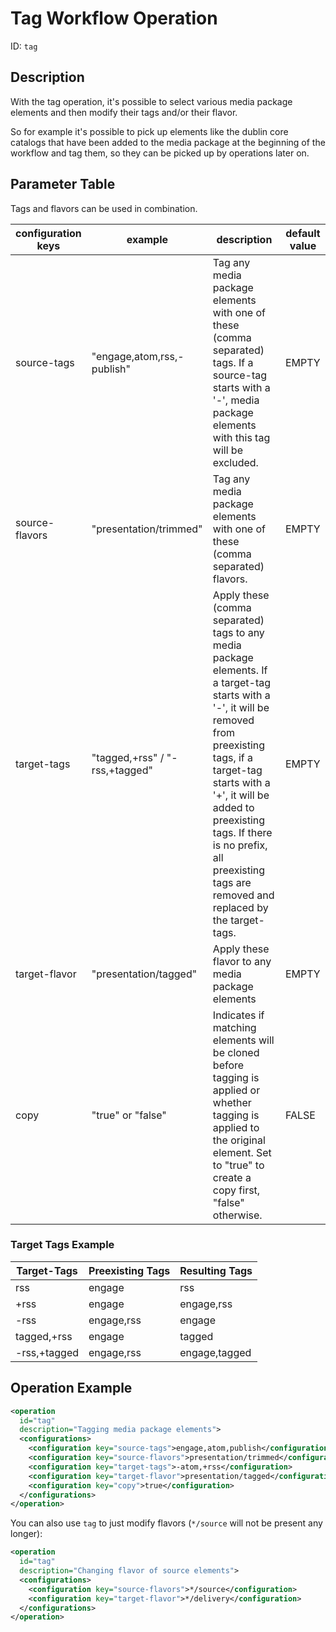 # Tag Workflow Operation

ID: `tag`

## Description

With the tag operation, it's possible to select various media package elements and then modify their tags
and/or their flavor.

So for example it's possible to pick up elements like the dublin core catalogs that have been added to the media package
at the beginning of the workflow and tag them, so they can be picked up by operations later on.

## Parameter Table

Tags and flavors can be used in combination.

|configuration keys|example|description|default value|
|------------------|-------|-----------|-------------|
|source-tags|"engage,atom,rss,-publish"|Tag any media package elements with one of these (comma separated) tags. If a source-tag starts with a '-', media package elements with this tag will be excluded.|EMPTY|
|source-flavors|"presentation/trimmed"|Tag any media package elements with one of these (comma separated) flavors.|EMPTY|
|target-tags|"tagged,+rss" / "-rss,+tagged"|Apply these (comma separated) tags to any media package elements. If a target-tag starts with a '-', it will be removed from preexisting tags, if a target-tag starts with a '+', it will be added to preexisting tags. If there is no prefix, all preexisting tags are removed and replaced by the target-tags.|EMPTY|
|target-flavor|"presentation/tagged"|Apply these flavor to any media package elements|EMPTY|
|copy|"true" or "false"|Indicates if matching elements will be cloned before tagging is applied or whether tagging is applied to the original element. Set to "true" to create a copy first, "false" otherwise.|FALSE|

### Target Tags Example

|Target-Tags |Preexisting Tags|Resulting Tags|
|------------|----------------|--------------|
|rss         |engage          |rss           |
|+rss        |engage          |engage,rss    |
|-rss        |engage,rss      |engage        |
|tagged,+rss |engage          |tagged        |
|-rss,+tagged|engage,rss      |engage,tagged |

## Operation Example

```xml
<operation
  id="tag"
  description="Tagging media package elements">
  <configurations>
    <configuration key="source-tags">engage,atom,publish</configuration>
    <configuration key="source-flavors">presentation/trimmed</configuration>
    <configuration key="target-tags">-atom,+rss</configuration>
    <configuration key="target-flavor">presentation/tagged</configuration>
    <configuration key="copy">true</configuration>
  </configurations>
</operation>
```

You can also use `tag` to just modify flavors (`*/source` will not be present any longer):

```xml
<operation
  id="tag"
  description="Changing flavor of source elements">
  <configurations>
    <configuration key="source-flavors">*/source</configuration>
    <configuration key="target-flavor">*/delivery</configuration>
  </configurations>
</operation>
```
